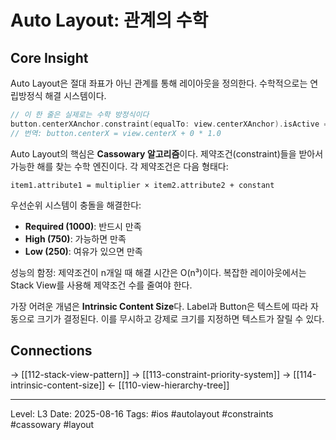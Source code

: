 # Auto Layout: 관계의 수학

## Core Insight
Auto Layout은 절대 좌표가 아닌 관계를 통해 레이아웃을 정의한다. 수학적으로는 연립방정식 해결 시스템이다.

```swift
// 이 한 줄은 실제로는 수학 방정식이다
button.centerXAnchor.constraint(equalTo: view.centerXAnchor).isActive = true
// 번역: button.centerX = view.centerX + 0 * 1.0
```

Auto Layout의 핵심은 **Cassowary 알고리즘**이다. 제약조건(constraint)들을 받아서 가능한 해를 찾는 수학 엔진이다. 각 제약조건은 다음 형태다:

`item1.attribute1 = multiplier × item2.attribute2 + constant`

우선순위 시스템이 충돌을 해결한다:
- **Required (1000)**: 반드시 만족
- **High (750)**: 가능하면 만족
- **Low (250)**: 여유가 있으면 만족

성능의 함정: 제약조건이 n개일 때 해결 시간은 O(n³)이다. 복잡한 레이아웃에서는 Stack View를 사용해 제약조건 수를 줄여야 한다.

가장 어려운 개념은 **Intrinsic Content Size**다. Label과 Button은 텍스트에 따라 자동으로 크기가 결정된다. 이를 무시하고 강제로 크기를 지정하면 텍스트가 잘릴 수 있다.

## Connections
→ [[112-stack-view-pattern]]
→ [[113-constraint-priority-system]]
→ [[114-intrinsic-content-size]]
← [[110-view-hierarchy-tree]]

---
Level: L3
Date: 2025-08-16
Tags: #ios #autolayout #constraints #cassowary #layout
